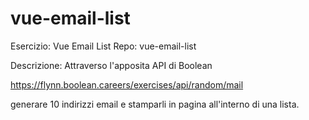 # vue-email-list

Esercizio: Vue Email List
Repo: vue-email-list

Descrizione:
Attraverso l'apposita API di Boolean

https://flynn.boolean.careers/exercises/api/random/mail

generare 10 indirizzi email e stamparli in pagina all'interno di una lista.

<!-- 
Bonus
Far comparire gli indirizzi email solamente quando sono stati tutti generati.
-->